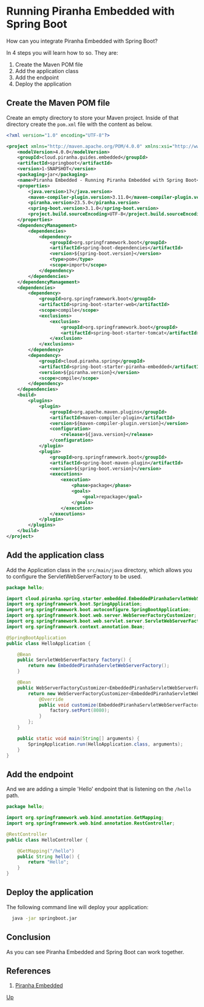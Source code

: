 # Running Piranha Embedded with Spring Boot

How can you integrate Piranha Embedded with Spring Boot?

In 4 steps you will learn how to so. They are:

1. Create the Maven POM file
1. Add the application class
1. Add the endpoint
1. Deploy the application

## Create the Maven POM file

Create an empty directory to store your Maven project. Inside of that directory create the ```pom.xml``` file with the content as below.

```xml
<?xml version="1.0" encoding="UTF-8"?>

<project xmlns="http://maven.apache.org/POM/4.0.0" xmlns:xsi="http://www.w3.org/2001/XMLSchema-instance" xsi:schemaLocation="http://maven.apache.org/POM/4.0.0 https://maven.apache.org/xsd/maven-4.0.0.xsd">
    <modelVersion>4.0.0</modelVersion>
    <groupId>cloud.piranha.guides.embedded</groupId>
    <artifactId>springboot</artifactId>
    <version>1-SNAPSHOT</version>
    <packaging>jar</packaging>
    <name>Piranha Embedded - Running Piranha Embedded with Spring Boot</name>
    <properties>
        <java.version>17</java.version>
        <maven-compiler-plugin.version>3.11.0</maven-compiler-plugin.version>
        <piranha.version>23.5.0</piranha.version>
        <spring-boot.version>3.1.0</spring-boot.version>
        <project.build.sourceEncoding>UTF-8</project.build.sourceEncoding>
    </properties>
    <dependencyManagement>
        <dependencies>
            <dependency>
                <groupId>org.springframework.boot</groupId>
                <artifactId>spring-boot-dependencies</artifactId>
                <version>${spring-boot.version}</version>
                <type>pom</type>
                <scope>import</scope>
            </dependency>
        </dependencies>
    </dependencyManagement>
    <dependencies>
        <dependency>
            <groupId>org.springframework.boot</groupId>
            <artifactId>spring-boot-starter-web</artifactId>
            <scope>compile</scope>
            <exclusions>
                <exclusion>
                    <groupId>org.springframework.boot</groupId>
                    <artifactId>spring-boot-starter-tomcat</artifactId>
                </exclusion>
            </exclusions>
        </dependency>
        <dependency>
            <groupId>cloud.piranha.spring</groupId>
            <artifactId>spring-boot-starter-piranha-embedded</artifactId>
            <version>${piranha.version}</version>
            <scope>compile</scope>
        </dependency>
    </dependencies>
    <build>
        <plugins>
            <plugin>
                <groupId>org.apache.maven.plugins</groupId>
                <artifactId>maven-compiler-plugin</artifactId>
                <version>${maven-compiler-plugin.version}</version>
                <configuration>
                    <release>${java.version}</release>
                </configuration>
            </plugin>
            <plugin>
                <groupId>org.springframework.boot</groupId>
                <artifactId>spring-boot-maven-plugin</artifactId>
                <version>${spring-boot.version}</version>
                <executions>
                    <execution>
                        <phase>package</phase>
                        <goals>
                            <goal>repackage</goal>
                        </goals>
                    </execution>
                </executions>
            </plugin>
        </plugins>
    </build>
</project>
```

## Add the application class

Add the Application class in the `src/main/java` directory, which allows you to 
configure the ServletWebServerFactory to be used.

```java
package hello;

import cloud.piranha.spring.starter.embedded.EmbeddedPiranhaServletWebServerFactory;
import org.springframework.boot.SpringApplication;
import org.springframework.boot.autoconfigure.SpringBootApplication;
import org.springframework.boot.web.server.WebServerFactoryCustomizer;
import org.springframework.boot.web.servlet.server.ServletWebServerFactory;
import org.springframework.context.annotation.Bean;

@SpringBootApplication
public class HelloApplication {

    @Bean
    public ServletWebServerFactory factory() {
        return new EmbeddedPiranhaServletWebServerFactory();
    }

    @Bean
    public WebServerFactoryCustomizer<EmbeddedPiranhaServletWebServerFactory> customizer() {
        return new WebServerFactoryCustomizer<EmbeddedPiranhaServletWebServerFactory>() {
            @Override
            public void customize(EmbeddedPiranhaServletWebServerFactory factory) {
                factory.setPort(8080);
            }
        };
    }

    public static void main(String[] arguments) {
        SpringApplication.run(HelloApplication.class, arguments);
    }
}
```

## Add the endpoint

And we are adding a simple 'Hello' endpoint that is listening on the `/hello` path.

```java
package hello;

import org.springframework.web.bind.annotation.GetMapping;
import org.springframework.web.bind.annotation.RestController;

@RestController
public class HelloController {

    @GetMapping("/hello")
    public String hello() {
        return "Hello";
    }
}
```

## Deploy the application

The following command line will deploy your application:

```bash
  java -jar springboot.jar
```

## Conclusion

As you can see Piranha Embedded and Spring Boot can work together.

## References

1. [Piranha Embedded](https://piranha.cloud/embedded/)

[Up](../)
